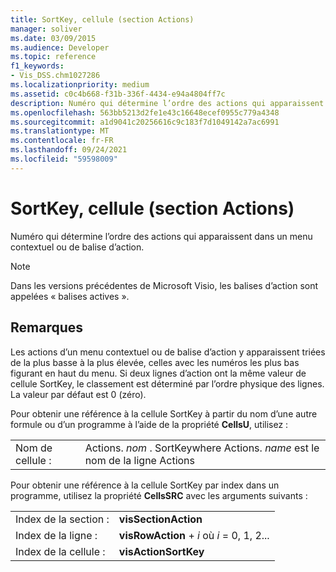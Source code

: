 ```yaml
---
title: SortKey, cellule (section Actions)
manager: soliver
ms.date: 03/09/2015
ms.audience: Developer
ms.topic: reference
f1_keywords:
- Vis_DSS.chm1027286
ms.localizationpriority: medium
ms.assetid: c0c4b668-f31b-336f-4434-e94a4804ff7c
description: Numéro qui détermine l’ordre des actions qui apparaissent dans un menu contextuel ou de balise d’action.
ms.openlocfilehash: 563bb5213d2fe1e43c16648ecef0955c779a4348
ms.sourcegitcommit: a1d9041c20256616c9c183f7d1049142a7ac6991
ms.translationtype: MT
ms.contentlocale: fr-FR
ms.lasthandoff: 09/24/2021
ms.locfileid: "59598009"
---
```

# <a name="sortkey-cell-actions-section"></a>SortKey, cellule (section Actions)

Numéro qui détermine l’ordre des actions qui apparaissent dans un menu contextuel ou de balise d’action.
  
> [!NOTE]
> Dans les versions précédentes de Microsoft Visio, les balises d’action sont appelées « balises actives ». 
  
## <a name="remarks"></a>Remarques

Les actions d’un menu contextuel ou de balise d’action y apparaissent triées de la plus basse à la plus élevée, celles avec les numéros les plus bas figurant en haut du menu. Si deux lignes d’action ont la même valeur de cellule SortKey, le classement est déterminé par l’ordre physique des lignes. La valeur par défaut est 0 (zéro).
  
Pour obtenir une référence à la cellule SortKey à partir du nom d’une autre formule ou d’un programme à l’aide de la propriété **CellsU**, utilisez : 
  
|||
|:-----|:-----|
|Nom de cellule :  <br/> |Actions. *nom*  . SortKeywhere Actions.  *name*  est le nom de la ligne Actions  <br/> |
   
Pour obtenir une référence à la cellule SortKey par index dans un programme, utilisez la propriété **CellsSRC** avec les arguments suivants : 
  
|||
|:-----|:-----|
|Index de la section :  <br/> |**visSectionAction** <br/> |
|Index de la ligne :  <br/> |**visRowAction**  +   *i* où *i* = 0, 1, 2...  <br/> |
|Index de la cellule :  <br/> |**visActionSortKey** <br/> |
   

